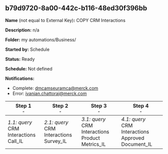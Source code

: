 ## b79d9720-8a00-442c-b116-48ed30f396bb

**Name** (not equal to External Key)**:** COPY CRM Interactions

**Description:** n/a

**Folder:** my automations/Business/

**Started by:** Schedule

**Status:** Ready

**Schedule:** Not defined

**Notifications:**

* Complete: dmcamseuramca@merck.com
* Error: ivanjan.chattoraj@merck.com

| Step 1<br>_<small>-</small>_ | Step 2<br>_<small>-</small>_ | Step 3<br>_<small>-</small>_ | Step 4<br>_<small>-</small>_ |
| --- | --- | --- | --- |
| _1.1: query_<br>CRM Interactions Call_IL | _2.1: query_<br>CRM Interactions Survey_IL | _3.1: query_<br>CRM Interactions Product Metrics_IL | _4.1: query_<br>CRM Interactions Approved Document_IL |
